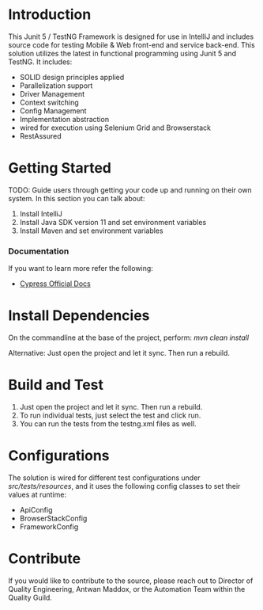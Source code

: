 # Introduction 
This Junit 5 / TestNG Framework is designed for use in IntelliJ and includes source code for testing Mobile & Web 
front-end and service back-end. This solution utilizes the latest in functional programming using Junit 5 and TestNG.
It includes:
 - SOLID design principles applied
 - Parallelization support
 - Driver Management
 - Context switching
 - Config Management
 - Implementation abstraction
 - wired for execution using Selenium Grid and Browserstack
 - RestAssured

# Getting Started
TODO: Guide users through getting your code up and running on their own system. In this section you can talk about:
1. Install IntelliJ
2. Install Java SDK version 11 and set environment variables
3. Install Maven and set environment variables

### Documentation
If you want to learn more refer the following:
- [Cypress Official Docs](https://docs.cypress.io/guides/)

# Install Dependencies
On the commandline at the base of the project, perform:
_mvn clean install_

Alternative: Just open the project and let it sync. Then run a rebuild.

# Build and Test
1. Just open the project and let it sync. Then run a rebuild.
2. To run individual tests, just select the test and click run.
3. You can run the tests from the testng.xml files as well.

# Configurations
The solution is wired for different test configurations under _src/tests/resources_, and it uses
the following config classes to set their values at runtime:
 - ApiConfig
 - BrowserStackConfig
 - FrameworkConfig

# Contribute
If you would like to contribute to the source, please reach out to Director of Quality Engineering, Antwan Maddox,
or the Automation Team within the Quality Guild.
